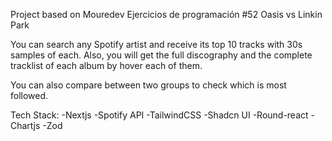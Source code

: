 Project based on Mouredev Ejercicios de programación #52 Oasis vs Linkin Park

You can search any Spotify artist and receive its top 10 tracks with 30s samples of each. Also, you will get the full discography and the complete tracklist of each album by hover each of them. 

You can also compare between two groups to check which is most followed. 

Tech Stack: 
-Nextjs
-Spotify API
-TailwindCSS
-Shadcn UI
-Round-react 
-Chartjs
-Zod
